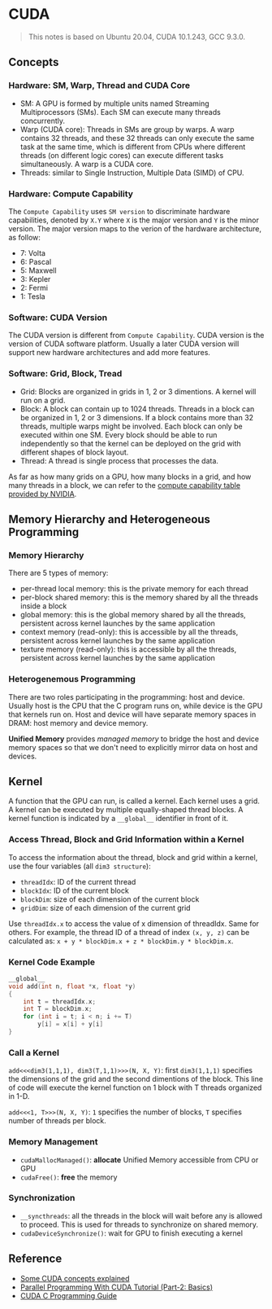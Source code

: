 # CUDA
> This notes is based on Ubuntu 20.04, CUDA 10.1.243, GCC 9.3.0.

## Concepts

### Hardware: SM, Warp, Thread and CUDA Core

- SM: A GPU is formed by multiple units named Streaming Multiprocessors (SMs). Each SM can execute many threads concurrently. 
- Warp (CUDA core): Threads in SMs are group by warps. A warp contains 32 threads, and these 32 threads can only execute the same task at the same time, which is different from CPUs where different threads (on different logic cores) can execute different tasks simultaneously. A warp is a CUDA core.
- Threads: similar to Single Instruction, Multiple Data (SIMD) of CPU.

### Hardware: Compute Capability

The `Compute Capability` uses `SM version` to discriminate hardware capabilities, denoted by `X.Y` where `X` is the major version and `Y` is the minor version. The major version maps to the verion of the hardware architecture, as follow:

- 7: Volta
- 6: Pascal
- 5: Maxwell
- 3: Kepler
- 2: Fermi
- 1: Tesla

### Software: CUDA Version

The CUDA version is different from `Compute Capability`. CUDA version is the version of CUDA software platform. Usually a later CUDA version will support new hardware architectures and add more features.

### Software: Grid, Block, Tread

- Grid: Blocks are organized in grids in 1, 2 or 3 dimentions. A kernel will run on a grid.
- Block: A block can contain up to 1024 threads. Threads in a block can be organized in 1, 2 or 3 dimensions. If a block contains more than 32 threads, multiple warps might be involved. Each block can only be executed within one SM. Every block should be able to run independently so that the kernel can be deployed on the grid with different shapes of block layout.
- Thread: A thread is single process that processes the data.

As far as how many grids on a GPU, how many blocks in a grid, and how many threads in a block, we can refer to the [compute capability table provided by NVIDIA](https://docs.nvidia.com/cuda/archive/10.1/cuda-c-programming-guide/index.html#compute-capabilities).

## Memory Hierarchy and Heterogeneous Programming

### Memory Hierarchy

There are 5 types of memory:

- per-thread local memory: this is the private memory for each thread
- per-block shared memory: this is the memory shared by all the threads inside a block
- global memory: this is the global memory shared by all the threads, persistent across kernel launches by the same application
- context memory (read-only): this is accessible by all the threads, persistent across kernel launches by the same application
- texture memory (read-only): this is accessible by all the threads, persistent across kernel launches by the same application

### Heterogenemous Programming

There are two roles participating in the programming: host and device. Usually host is the CPU that the C program runs on, while device is the GPU that kernels run on. Host and device will have separate memory spaces in DRAM: host memory and device memory.

**Unified Memory** provides *managed memory* to bridge the host and device memory spaces so that we don't need to explicitly mirror data on host and devices.

## Kernel

A function that the GPU can run, is called a kernel. Each kernel uses a grid. A kernel can be executed by multiple equally-shaped thread blocks. A kernel function is indicated by a `__global__` identifier in front of it.

### Access Thread, Block and Grid Information within a Kernel

To access the information about the thread, block and grid within a kernel, use the four variables (all `dim3 structure`):

- `threadIdx`: ID of the current thread
- `blockIdx`: ID of the current block
- `blockDim`: size of each dimension of the current block
- `gridDim`: size of each dimension of the current grid

Use `threadIdx.x` to access the value of x dimension of threadIdx. Same for others. For example, the thread ID of a thread of index `(x, y, z)` can be calculated as: `x + y * blockDim.x + z * blockDim.y * blockDim.x`.

### Kernel Code Example

```CPP (CUDA)
__global__
void add(int n, float *x, float *y)
{
    int t = threadIdx.x;
    int T = blockDim.x;
    for (int i = t; i < n; i += T)
        y[i] = x[i] + y[i]
}
```

### Call a Kernel

`add<<<dim3(1,1,1), dim3(T,1,1)>>>(N, X, Y)`: first `dim3(1,1,1)` specifies the dimensions of the grid and the second dimentions of the block. This line of code will execute the kernel function on 1 block with T threads organized in 1-D.

`add<<<1, T>>>(N, X, Y)`: `1` specifies the number of blocks, `T` specifies number of threads per block.

### Memory Management

- `cudaMallocManaged()`: **allocate** Unified Memory accessible from CPU or GPU
- `cudaFree()`: **free** the memory

### Synchronization

- `__syncthreads`: all the threads in the block will wait before any is allowed to proceed. This is used for threads to synchronize on shared memory.
- `cudaDeviceSynchronize()`: wait for GPU to finish executing a kernel

## Reference

- [Some CUDA concepts explained](https://medium.com/@shiyan/some-cuda-concepts-explained-12ecc390d10f)
- [Parallel Programming With CUDA Tutorial (Part-2: Basics)](https://medium.com/@saadmahmud14/parallel-programming-with-cuda-tutorial-part-2-96f6eaea2832)
- [CUDA C Programming Guide](https://docs.nvidia.com/cuda/archive/10.1/cuda-c-programming-guide/index.html)